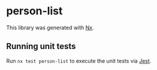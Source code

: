 # person-list

This library was generated with [Nx](https://nx.dev).

## Running unit tests

Run `nx test person-list` to execute the unit tests via [Jest](https://jestjs.io).
